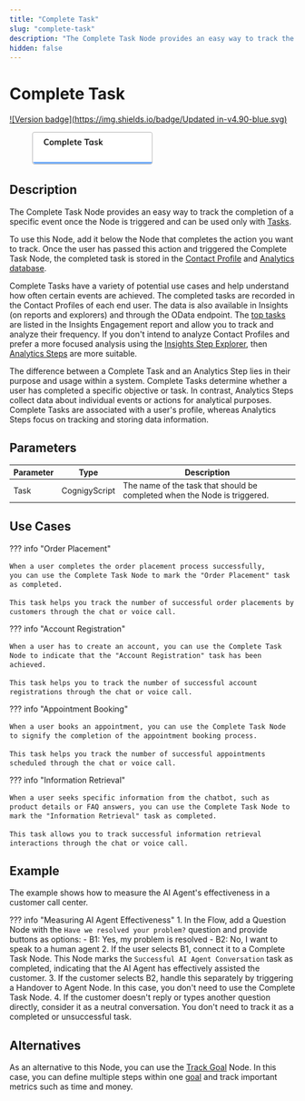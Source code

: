```yaml
---
title: "Complete Task"
slug: "complete-task"
description: "The Complete Task Node provides an easy way to track the completion of a specific event, once the Node is triggered."
hidden: false
---
```


# Complete Task

[![Version badge](https://img.shields.io/badge/Updated in-v4.90-blue.svg)](../../../../release-notes/4.90.md)

<figure>
  <img class="image-center" src="../../../../../static/img/_assets/ai/build/node-reference/analytics/complete-task.png" width="50%" />
</figure>

## Description

The Complete Task Node provides an easy way
to track the completion of a specific event once the Node is triggered
and can be used only with [Tasks](../../../analyze/goals-and-tasks/tasks.md).

To use this Node, add it below the Node that completes the action you want to track.
Once the user has passed this action and triggered the Complete Task Node,
the completed task is stored in the [Contact Profile](../../../analyze/contact-profiles.md) and [Analytics database](../../../analyze/collecting-data.md).

Complete Tasks have a variety of potential use cases and help understand how often certain events are achieved.
The completed tasks are recorded in the Contact Profiles of each end user.
The data is also available in Insights (on reports and explorers) and through the OData endpoint.
The [top tasks](../../../../insights/reports/engagement.md#tasks-reached) are listed in the Insights Engagement report
and allow you to track and analyze their frequency. 
If you don't intend to analyze Contact Profiles and prefer a more focused analysis using the [Insights Step Explorer](../../../../insights/explorers/step.md), then [Analytics Steps](../../../analyze/collecting-data.md#analytics-steps) are more suitable.

The difference between a Complete Task and an Analytics Step lies in their purpose and usage within a system. Complete Tasks determine whether a user has completed a specific objective or task. In contrast, Analytics Steps collect data about individual events or actions for analytical purposes. Complete Tasks are associated with a user's profile, whereas Analytics Steps focus on tracking and storing data information.

## Parameters

| Parameter | Type          | Description                                                               |
|-----------|---------------|---------------------------------------------------------------------------|
| Task      | CognigyScript | The name of the task that should be completed when the Node is triggered. |

## Use Cases

??? info "Order Placement"

    When a user completes the order placement process successfully,
    you can use the Complete Task Node to mark the "Order Placement" task as completed.

    This task helps you track the number of successful order placements by customers through the chat or voice call.

??? info "Account Registration"

    When a user has to create an account, you can use the Complete Task Node to indicate that the "Account Registration" task has been achieved.

    This task helps you to track the number of successful account registrations through the chat or voice call.

??? info "Appointment Booking"

    When a user books an appointment, you can use the Complete Task Node to signify the completion of the appointment booking process.

    This task helps you track the number of successful appointments scheduled through the chat or voice call.

??? info "Information Retrieval"

    When a user seeks specific information from the chatbot, such as product details or FAQ answers, you can use the Complete Task Node to mark the "Information Retrieval" task as completed.

    This task allows you to track successful information retrieval interactions through the chat or voice call.

## Example

The example shows how to measure the AI Agent's effectiveness in a customer call center.

??? info "Measuring AI Agent Effectiveness"
    1. In the Flow, add a Question Node with the `Have we resolved your problem?` question and provide buttons as options:
        - B1: Yes, my problem is resolved
        - B2: No, I want to speak to a human agent
    2. If the user selects B1, connect it to a Complete Task Node. This Node marks the `Successful AI Agent Conversation` task as completed, indicating that the AI Agent has effectively assisted the customer.
    3. If the customer selects B2, handle this separately by triggering a Handover to Agent Node. In this case, you don't need to use the Complete Task Node.
    4. If the customer doesn't reply or types another question directly, consider it as a neutral conversation. You don't need to track it as a completed or unsuccessful task.

## Alternatives

As an alternative to this Node, you can use the [Track Goal](track-goal.md) Node. 
In this case, you can define multiple steps within one [goal](../../../analyze/goals-and-tasks/goals.md) and track important metrics such as time and money.